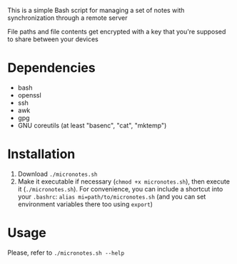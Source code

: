 This is a simple Bash script for managing a set of notes with synchronization through a remote server

File paths and file contents get encrypted with a key that you're supposed to share between your devices

# Dependencies
* bash
* openssl
* ssh
* awk
* gpg
* GNU coreutils (at least "basenc", "cat", "mktemp")

# Installation
1. Download `./micronotes.sh`
2. Make it executable if necessary (`chmod +x micronotes.sh`), then execute it (`./micronotes.sh`). For convenience, you can include a shortcut into your `.bashrc`: `alias mi=path/to/micronotes.sh` (and you can set environment variables there too using `export`)

# Usage
Please, refer to `./micronotes.sh --help`
